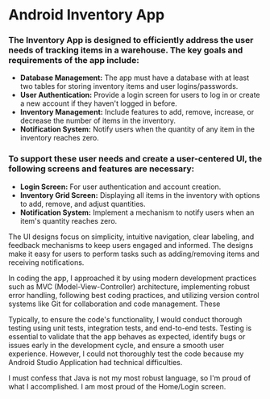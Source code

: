 # Android Inventory App

### The Inventory App is designed to efficiently address the user needs of tracking items in a warehouse. The key goals and requirements of the app include:

+ **Database Management:** The app must have a database with at least two tables for storing inventory items and user logins/passwords.
+ **User Authentication:** Provide a login screen for users to log in or create a new account if they haven't logged in before.
+ **Inventory Management:** Include features to add, remove, increase, or decrease the number of items in the inventory.
+ **Notification System:** Notify users when the quantity of any item in the inventory reaches zero.

### To support these user needs and create a user-centered UI, the following screens and features are necessary:

+ **Login Screen:** For user authentication and account creation.
+ **Inventory Grid Screen:** Displaying all items in the inventory with options to add, remove, and adjust quantities.
+ **Notification System:** Implement a mechanism to notify users when an item's quantity reaches zero.

The UI designs focus on simplicity, intuitive navigation, clear labeling, and feedback mechanisms to keep users engaged and informed. The designs make it easy for users to perform tasks such as adding/removing items and receiving notifications.

In coding the app, I approached it by using modern development practices such as MVC (Model-View-Controller) architecture, implementing robust error handling, following best coding practices, and utilizing version control systems like Git for collaboration and code management. These

Typically, to ensure the code's functionality, I would conduct thorough testing using unit tests, integration tests, and end-to-end tests. Testing is essential to validate that the app behaves as expected, identify bugs or issues early in the development cycle, and ensure a smooth user experience. 
However, I could not thoroughly test the code because my Android Studio Application had technical difficulties.

I must confess that Java is not my most robust language, so I'm proud of what I accomplished. I am most proud of the Home/Login screen.

